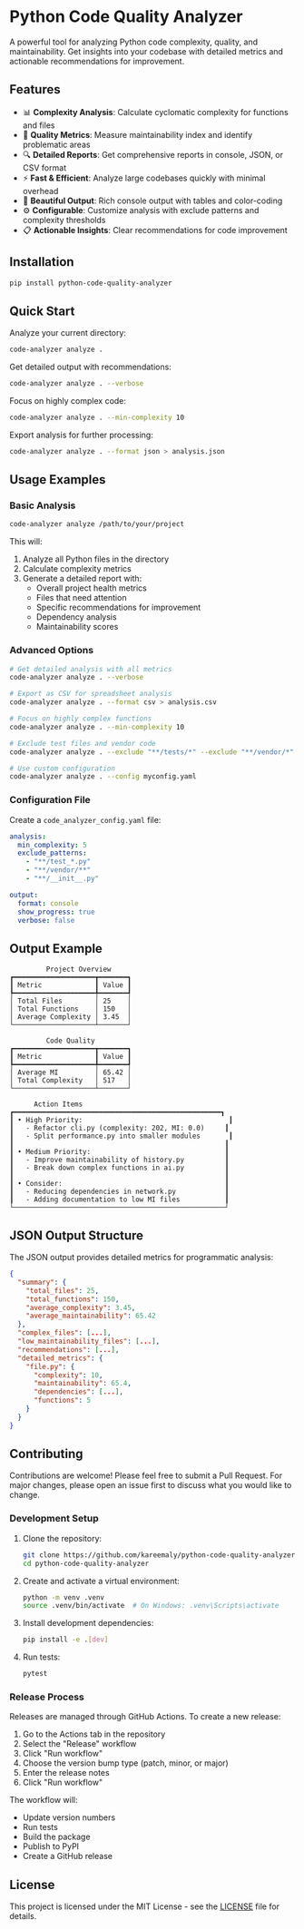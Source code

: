 # Python Code Quality Analyzer

A powerful tool for analyzing Python code complexity, quality, and maintainability. Get insights into your codebase with detailed metrics and actionable recommendations for improvement.

## Features

- 📊 **Complexity Analysis**: Calculate cyclomatic complexity for functions and files
- 🎯 **Quality Metrics**: Measure maintainability index and identify problematic areas
- 🔍 **Detailed Reports**: Get comprehensive reports in console, JSON, or CSV format
- ⚡ **Fast & Efficient**: Analyze large codebases quickly with minimal overhead
- 🎨 **Beautiful Output**: Rich console output with tables and color-coding
- ⚙️ **Configurable**: Customize analysis with exclude patterns and complexity thresholds
- 📋 **Actionable Insights**: Clear recommendations for code improvement

## Installation

```bash
pip install python-code-quality-analyzer
```

## Quick Start

Analyze your current directory:
```bash
code-analyzer analyze .
```

Get detailed output with recommendations:
```bash
code-analyzer analyze . --verbose
```

Focus on highly complex code:
```bash
code-analyzer analyze . --min-complexity 10
```

Export analysis for further processing:
```bash
code-analyzer analyze . --format json > analysis.json
```

## Usage Examples

### Basic Analysis

```bash
code-analyzer analyze /path/to/your/project
```

This will:
1. Analyze all Python files in the directory
2. Calculate complexity metrics
3. Generate a detailed report with:
   - Overall project health metrics
   - Files that need attention
   - Specific recommendations for improvement
   - Dependency analysis
   - Maintainability scores

### Advanced Options

```bash
# Get detailed analysis with all metrics
code-analyzer analyze . --verbose

# Export as CSV for spreadsheet analysis
code-analyzer analyze . --format csv > analysis.csv

# Focus on highly complex functions
code-analyzer analyze . --min-complexity 10

# Exclude test files and vendor code
code-analyzer analyze . --exclude "**/tests/*" --exclude "**/vendor/*"

# Use custom configuration
code-analyzer analyze . --config myconfig.yaml
```

### Configuration File

Create a `code_analyzer_config.yaml` file:

```yaml
analysis:
  min_complexity: 5
  exclude_patterns:
    - "**/test_*.py"
    - "**/vendor/**"
    - "**/__init__.py"

output:
  format: console
  show_progress: true
  verbose: false
```

## Output Example

```
         Project Overview                                    
┏━━━━━━━━━━━━━━━━━━━━┳━━━━━━━┓
┃ Metric             ┃ Value ┃
┡━━━━━━━━━━━━━━━━━━━━╇━━━━━━━┩
│ Total Files        │ 25    │
│ Total Functions    │ 150   │
│ Average Complexity │ 3.45  │
└────────────────────┴───────┘

         Code Quality                                    
┏━━━━━━━━━━━━━━━━━━━━┳━━━━━━━┓
┃ Metric             ┃ Value ┃
┡━━━━━━━━━━━━━━━━━━━━╇━━━━━━━┩
│ Average MI         │ 65.42 │
│ Total Complexity   │ 517   │
└────────────────────┴───────┘

      Action Items
┏━━━━━━━━━━━━━━━━━━━━━━━━━━━━━━━━━━━━━━━━━━━━━━━━━━━┓
┃ • High Priority:                                    ┃
┃   - Refactor cli.py (complexity: 202, MI: 0.0)     ┃
┃   - Split performance.py into smaller modules       ┃
┃                                                    ┃
┃ • Medium Priority:                                 ┃
┃   - Improve maintainability of history.py          ┃
┃   - Break down complex functions in ai.py          ┃
┃                                                    ┃
┃ • Consider:                                        ┃
┃   - Reducing dependencies in network.py            ┃
┃   - Adding documentation to low MI files           ┃
└────────────────────────────────────────────────────┘
```

## JSON Output Structure

The JSON output provides detailed metrics for programmatic analysis:

```json
{
  "summary": {
    "total_files": 25,
    "total_functions": 150,
    "average_complexity": 3.45,
    "average_maintainability": 65.42
  },
  "complex_files": [...],
  "low_maintainability_files": [...],
  "recommendations": [...],
  "detailed_metrics": {
    "file.py": {
      "complexity": 10,
      "maintainability": 65.4,
      "dependencies": [...],
      "functions": 5
    }
  }
}
```

## Contributing

Contributions are welcome! Please feel free to submit a Pull Request. For major changes, please open an issue first to discuss what you would like to change.

### Development Setup

1. Clone the repository:
   ```bash
   git clone https://github.com/kareemaly/python-code-quality-analyzer.git
   cd python-code-quality-analyzer
   ```

2. Create and activate a virtual environment:
   ```bash
   python -m venv .venv
   source .venv/bin/activate  # On Windows: .venv\Scripts\activate
   ```

3. Install development dependencies:
   ```bash
   pip install -e .[dev]
   ```

4. Run tests:
   ```bash
   pytest
   ```

### Release Process

Releases are managed through GitHub Actions. To create a new release:

1. Go to the Actions tab in the repository
2. Select the "Release" workflow
3. Click "Run workflow"
4. Choose the version bump type (patch, minor, or major)
5. Enter the release notes
6. Click "Run workflow"

The workflow will:
- Update version numbers
- Run tests
- Build the package
- Publish to PyPI
- Create a GitHub release

## License

This project is licensed under the MIT License - see the [LICENSE](LICENSE) file for details. 